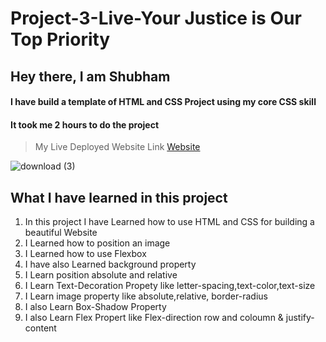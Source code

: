 # Project-3-Live-Your Justice is Our Top Priority

## Hey there, I am Shubham

#### I have build a template of HTML and CSS Project using my core CSS skill

#### It took me 2 hours to do the project
> My Live Deployed Website Link [Website](https://sparkling-crostata-a7a173.netlify.app)  

![download (3)](https://user-images.githubusercontent.com/101961231/181933461-c546c72e-5524-4135-9a65-312a9abb4217.png)

 ## What I have learned in this project

1. In this project I have Learned how to use HTML and CSS for building a beautiful Website  
2. I Learned how to position an image   
3. I Learned how to use Flexbox  
4. I have also Learned background property  
5. I Learn position absolute and relative  
6. I Learn Text-Decoration Propety like letter-spacing,text-color,text-size  
7. I Learn image property like absolute,relative, border-radius  
8. I also Learn Box-Shadow Property  
9. I also Learn Flex Propert like Flex-direction row and coloumn & justify-content  
